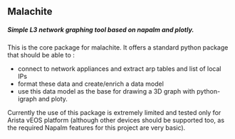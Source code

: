 ## Malachite
##### Simple L3 network graphing tool based on napalm and plotly.

This is the core package for malachite. 
It offers a standard python package that should be able to :
- connect to network appliances and extract arp tables and list of local IPs
- format these data and create/enrich a data model
- use this data model as the base for drawing a 3D graph with python-igraph and ploty.

Currently the use of this package is extremely limited and tested only for Arista vEOS platform
(although other devices should be supported too, as the required Napalm features
for this project are very basic).
